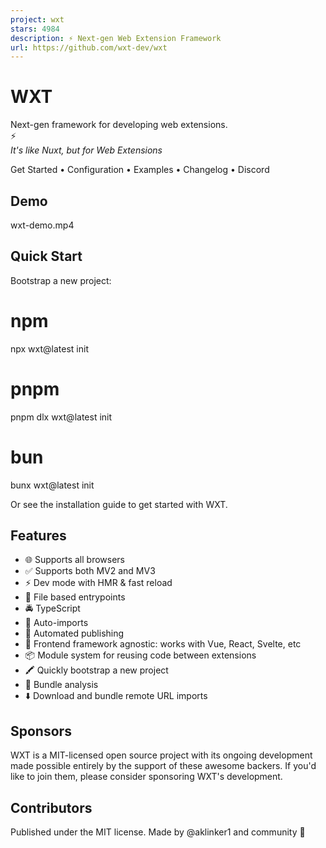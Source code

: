 ```yaml
---
project: wxt
stars: 4984
description: ⚡ Next-gen Web Extension Framework
url: https://github.com/wxt-dev/wxt
---
```


WXT
===

Next-gen framework for developing web extensions.  
⚡  
_It's like Nuxt, but for Web Extensions_

Get Started • Configuration • Examples • Changelog • Discord

Demo
----

wxt-demo.mp4

Quick Start
-----------

Bootstrap a new project:

# npm
npx wxt@latest init

# pnpm
pnpm dlx wxt@latest init

# bun
bunx wxt@latest init

Or see the installation guide to get started with WXT.

Features
--------

-   🌐 Supports all browsers
-   ✅ Supports both MV2 and MV3
-   ⚡ Dev mode with HMR & fast reload
-   📂 File based entrypoints
-   🚔 TypeScript
-   🦾 Auto-imports
-   🤖 Automated publishing
-   🎨 Frontend framework agnostic: works with Vue, React, Svelte, etc
-   📦 Module system for reusing code between extensions
-   🖍️ Quickly bootstrap a new project
-   📏 Bundle analysis
-   ⬇️ Download and bundle remote URL imports

Sponsors
--------

WXT is a MIT-licensed open source project with its ongoing development made possible entirely by the support of these awesome backers. If you'd like to join them, please consider sponsoring WXT's development.

Contributors
------------

Published under the MIT license. Made by @aklinker1 and community 💛
